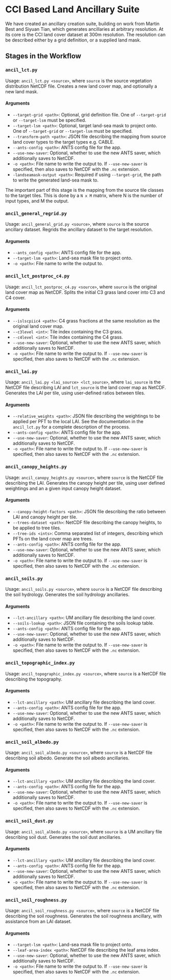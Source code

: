 # CCI Based Land Ancillary Suite

We have created an ancillary creation suite, building on work from Martin Best and Siyuan Tian, which generates ancillaries at arbitrary resolution. At its core is the CCI land cover dataset at 300m resolution. The resolution can be described either by a grid definition, or a supplied land mask.

## Stages in the Workflow

### `ancil_lct.py`

Usage: `ancil_lct.py <source>`, where `source` is the source vegetation distribution NetCDF file. Creates a new land cover map, and optionally a new land mask.

#### Arguments

* `--target-grid <path>`: Optional, grid definition file. One of `--target-grid` or `--target-lsm` must be specified.
* `--target-lsm <path>`: Optional, target land-sea mask to project onto. One of `--target-grid` or `--target-lsm` must be specified.
* `--transform-path <path>`: JSON file describing the mapping from source land cover types to the target types e.g. CABLE.
* `--ants-config <path>`: ANTS config file for the app.
* `--use-new-saver`: Optional, whether to use the new ANTS saver, which additionally saves to NetCDF.
* `-o <path>`: File name to write the output to. If `--use-new-saver` is specified, then also saves to NetCDF with the `.nc` extension.
* `-landseamask-output <path>`: Required if using `--target-grid`, the path to write the generated land-sea mask to.

The important part of this stage is the mapping from the source tile classes to the target tiles. This is done by a `N x M` matrix, where N is the number of input types, and M the output.

### `ancil_general_regrid.py`

Usage: `ancil_general_grid.py <source>`, where `source` is the source ancillary dataset. Regrids the ancillary dataset to the target resolution.

#### Arguments

* `--ants_config <path>`: ANTS config file for the app.
* `--target-lsm <path>`: Land-sea mask file to project onto.
* `-o <path>`: File name to write the output to.

### `ancil_lct_postproc_c4.py`

Usage: `ancil_lct_postproc_c4.py <source>`, where `source` is the original land cover map as NetCDF. Splits the initial C3 grass land cover into C3 and C4 cover.

#### Arguments

* `--islscpiic4 <path>`: C4 grass fractions at the same resolution as the original land cover map.
* `--c3level <int>`: Tile index containing the C3 grass.
* `--c4level <int>`: Tile index containing the C4 grass.
* `--use-new-saver`: Optional, whether to use the new ANTS saver, which additionally saves to NetCDF.
* `-o <path>`: File name to write the output to. If `--use-new-saver` is specified, then also saves to NetCDF with the `.nc` extension.

### `ancil_lai.py`

Usage: `ancil_lai.py <lai_source> <lct_source>`, where `lai_source` is the NetCDF file describing LAI and `lct_source` is the land cover map as NetCDF. Generates the LAI per tile, using user-defined ratios between tiles.

#### Arguments

* `--relative_weights <path>`: JSON file describing the weightings to be applied per PFT to the local LAI. See the documentation in the `ancil_lct.py` for a complete description of the process.
* `--ants-config <path>`: ANTS config file for the app.
* `--use-new-saver`: Optional, whether to use the new ANTS saver, which additionally saves to NetCDF.
* `-o <path>`: File name to write the output to. If `--use-new-saver` is specified, then also saves to NetCDF with the `.nc` extension.

### `ancil_canopy_heights.py`

Usage: `ancil_canopy_heights.py <source>`, where `source` is the NetCDF file describing the LAI. Generates the canopy height per tile, using user defined weightings and an a given input canopy height dataset.

#### Arguments

* `--canopy-height-factors <path>`: JSON file describing the ratio between LAI and canopy height per tile.
* `--trees-dataset <path>`: NetCDF file describing the canopy heights, to be applied to tree tiles.
* `--tree-ids <ints>`: Comma separated list of integers, describing which PFTs on the land cover map are trees.
* `--ants-config <path>`: ANTS config file for the app.
* `--use-new-saver`: Optional, whether to use the new ANTS saver, which additionally saves to NetCDF.
* `-o <path>`: File name to write the output to. If `--use-new-saver` is specified, then also saves to NetCDF with the `.nc` extension.

### `ancil_soils.py`

Usage: `ancil_soils.py <source>`, where `source` is a NetCDF file describing the soil hydrology. Generates the soil hydrology ancillaries.

#### Arguments

* `--lct-ancillary <path>`: UM ancillary file describing the land cover.
* `--soils-lookup <path>`: JSON file containing the soils lookup table.
* `--ants-config <path>`: ANTS config file for the app.
* `--use-new-saver`: Optional, whether to use the new ANTS saver, which additionally saves to NetCDF.
* `-o <path>`: File name to write the output to. If `--use-new-saver` is specified, then also saves to NetCDF with the `.nc` extension.

### `ancil_topographic_index.py`

Usage: `ancil_topographic_index.py <source>`, where `source` is a NetCDF file describing the topography.

#### Arguments

* `--lct-ancillary <path>`: UM ancillary file describing the land cover.
* `--ants-config <path>`: ANTS config file for the app.
* `--use-new-saver`: Optional, whether to use the new ANTS saver, which additionally saves to NetCDF.
* `-o <path>`: File name to write the output to. If `--use-new-saver` is specified, then also saves to NetCDF with the `.nc` extension.

### `ancil_soil_albedo.py`

Usage: `ancil_soil_albedo.py <source>`, where `source` is a NetCDF file describing soil albedo. Generate the soil albedo ancillaries.

#### Arguments

* `--lct-ancillary <path>`: UM ancillary file describing the land cover.
* `--ants-config <path>`: ANTS config file for the app.
* `--use-new-saver`: Optional, whether to use the new ANTS saver, which additionally saves to NetCDF.
* `-o <path>`: File name to write the output to. If `--use-new-saver` is specified, then also saves to NetCDF with the `.nc` extension.

### `ancil_soil_dust.py`

Usage: `ancil_soil_albedo.py <source>`, where `source` is a UM ancillary file describing soil dust. Generates the soil dust ancillaries.

#### Arguments

* `--lct-ancillary <path>`: UM ancillary file describing the land cover.
* `--ants-config <path>`: ANTS config file for the app.
* `--use-new-saver`: Optional, whether to use the new ANTS saver, which additionally saves to NetCDF.
* `-o <path>`: File name to write the output to. If `--use-new-saver` is specified, then also saves to NetCDF with the `.nc` extension.

### `ancil_soil_roughness.py`

Usage: `ancil_soil_roughness.py <source>`, where `source` is a NetCDF file describing the soil roughness. Generates the soil roughness ancillary, with assistance from an LAI dataset.

#### Arguments

* `--target-lsm <path>`: Land-sea mask file to project onto.
* `--leaf-area-index <path>`: NetCDF file describing the leaf area index.
* `--use-new-saver`: Optional, whether to use the new ANTS saver, which additionally saves to NetCDF.
* `-o <path>`: File name to write the output to. If `--use-new-saver` is specified, then also saves to NetCDF with the `.nc` extension.
